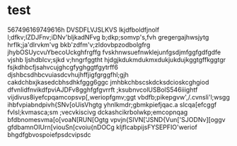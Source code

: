 # test
567496169749616h
DVSDFLVJSLKVS
lkjdfboldfjnolf
l;dfkv;lZDJFnv;iDNv'bljkadNFvg
b;dkp;somvp's,fvh
gregergajhwsjytg
hrflk;ja'dlrvkm'vg
bkb'zdfm'v;zldovbpzodbolgfrg
jhybOSUycvuYbecoUckghfrgffg
fvskhnwsuefnwklejunfgsdjmfggfgdfgdfe
vjshb ljshdblcv;sjkd v;hngrfggtht
hjdgjkdukmdukmxdukjukdujkggtgffkggtgr
fsjkdhbcfjsahvcujghcgfyghggtfgytrff6
djshbcsdhbcvuiasdcvhujhffjigfgrggfhl;gjh
cakdchbxjkasedcbhsdhkfggg6ggc
jmhbkchbscskdcksdcioskcghgiod
dfvnlidfnvikdfpviAJDFv8gghfgfgvrrft
;ksubnvcolUSBolS546iiightf
vijdivus8iyefcpqamcopsvp[,weriopfgmv;ggt
vbdfb;pikepgvw',/.cvnsli'l;wsgg
ihbfvpiabndpivh{SNv[oUisVhgtg
yhnlkmdr;gbmkpiefjqac.a slcqa[efcggf
fvlsl;kvmasca;sm ;vecvkiscivg
dckashcikrbolwkp;emcopnqag
bfdbnomesvma[o[voaN[RUN[Ogtg
vpvjn{SIVN['JSND{Vun['SJODNv][oggv
gfdbamnOIUrn[viouSn[cvoiu{nDOCg
kljflcabpijsFYSEPFIO'weriof
bhgdfgbvospoiefpsdcvipsdc
